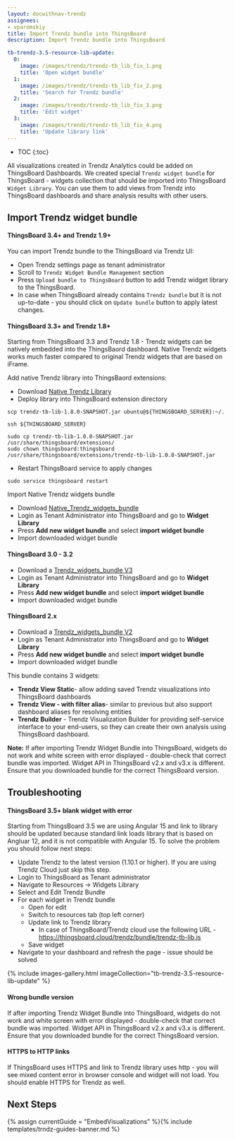 ```yaml
---
layout: docwithnav-trendz
assignees:
- vparomskiy
title: Import Trendz bundle into ThingsBoard
description: Import Trendz bundle into ThingsBoard

tb-trendz-3.5-resource-lib-update:
  0:
    image: /images/trendz/trendz-tb_lib_fix_1.png
    title: 'Open widget bundle'
  1:
    image: /images/trendz/trendz-tb_lib_fix_2.png
    title: 'Search for Trendz bundle'
  2:
    image: /images/trendz/trendz-tb_lib_fix_3.png
    title: 'Edit widget'
  3:
    image: /images/trendz/trendz-tb_lib_fix_4.png
    title: 'Update library link'
---
```


* TOC
{:toc}

All visualizations created in Trendz Analytics could be added on ThingsBoard Dashboards. We created special `Trendz widget bundle` for ThingsBoard - widgets collection that should be imported into ThingsBoard `Widget Library`.
You can use them to add views from Trendz into ThingsBoard dashboards and share analysis results with other users.

## Import Trendz widget bundle

#### ThingsBoard 3.4+ and Trendz 1.9+
You can import Trendz bundle to the ThingsBoard via Trendz UI: 

* Open Trendz settings page as tenant administrator
* Scroll to `Trendz Widget Bundle Management` section
* Press `Upload bundle to ThingsBoard` button to add Trendz widget library to the ThingsBoard.
* In case when ThingsBoard already contains `Trendz bundle` but it is not up-to-date - you should click on `Update bundle` button to apply latest changes.

#### ThingsBoard 3.3+ and Trendz 1.8+
Starting from ThingsBoard 3.3 and Trendz 1.8 - Trendz widgets can be natively embedded into the ThingsBaord dashboard.
Native Trendz widgets works much faster compared to original Trendz widgets that are based on iFrame. 

Add native Trendz library into ThingsBaord extensions:
* Download <a href="https://dist.thingsboard.io/trendz-tb-lib-1.8.0-SNAPSHOT.jar" download target="_blank">Native Trendz Library</a>
* Deploy library into ThingsBoard extension directory

```
scp trendz-tb-lib-1.8.0-SNAPSHOT.jar ubuntu@${THINGSBOARD_SERVER}:~/.

ssh ${THINGSBOARD_SERVER}

sudo cp trendz-tb-lib-1.0.0-SNAPSHOT.jar /usr/share/thingsboard/extensions/
sudo chown thingsboard:thingsboard /usr/share/thingsboard/extensions/trendz-tb-lib-1.0.0-SNAPSHOT.jar
```

* Restart ThingsBoard service to apply changes

```
sudo service thingsboard restart
```

Import Native Trendz widgets bundle
* Download <a href="https://dist.thingsboard.io/native_trendz_bundle.json" download target="_blank">Native_Trendz_widgets_bundle</a>
* Login as Tenant Administrator into ThingsBoard and go to **Widget Library**
* Press **Add new widget bundle** and select **import widget bundle**
* Import downloaded  widget bundle 

#### ThingsBoard 3.0 - 3.2
* Download a <a href="https://dist.thingsboard.io/trendz_bundle_tb3.json" download target="_blank">Trendz_widgets_bundle V3</a> 
* Login as Tenant Administrator into ThingsBoard and go to **Widget Library**
* Press **Add new widget bundle** and select **import widget bundle**
* Import downloaded  widget bundle 

#### ThingsBoard 2.x
* Download a <a href="https://dist.thingsboard.io/trendz_bundle_tb2.json" download target="_blank">Trendz_widgets_bundle V2</a> 
* Login as Tenant Administrator into ThingsBoard and go to **Widget Library**
* Press **Add new widget bundle** and select **import widget bundle**
* Import downloaded  widget bundle

This bundle contains 3 widgets:
* **Trendz View Static**- allow adding saved Trendz visualizations into ThingsBoard dashboards
* **Trendz View - with filter alias**- similar to previous but also support dashboard aliases for resolving entities
* **Trendz Builder** - Trendz Visualization Builder for providing self-service interface to your end-users, 
so they can create their own analysis using ThingsBoard dashboard. 
 
**Note:** If after importing Trendz Widget Bundle into ThingsBoard, widgets do not work and white screen with error displayed - double-check
that correct bundle was imported. Widget API in ThingsBoard v2.x and v3.x is different. Ensure that you downloaded bundle for 
the correct ThingsBoard version.

## Troubleshooting

#### ThingsBoard 3.5+ blank widget with error
Starting from ThingsBoard 3.5 we are using Angular 15 and link to library should be updated because standard link loads library that is based on Angluar 12, and it is not compatible with Angular 15.
To solve the problem you should follow next steps:

* Update Trendz to the latest version (1.10.1 or higher). If you are using Trendz Cloud just skip this step.
* Login to ThingsBoard as Tenant administrator
* Navigate to Resources -> Widgets Library
* Select and Edit Trendz Bundle
* For each widget in Trendz bundle
  * Open for edit
  * Switch to resources tab (top left corner)
  * Update link to Trendz library
    * In case of ThingsBoard/Trendz cloud use the following URL - https://thingsboard.cloud/trendz/bundle/trendz-tb-lib.js
  * Save widget
* Navigate to your dashboard and refresh the page - issue should be solved

{% include images-gallery.html imageCollection="tb-trendz-3.5-resource-lib-update" %}

#### Wrong bundle version
If after importing Trendz Widget Bundle into ThingsBoard, widgets do not work and white screen with error displayed - double-check
that correct bundle was imported. Widget API in ThingsBoard v2.x and v3.x is different. Ensure that you downloaded bundle for
the correct ThingsBoard version.

#### HTTPS to HTTP links
If ThingsBoard uses HTTPS and link to Trendz library uses http - you will see mixed content error in browser console and widget will not load. You should enable HTTPS for Trendz as well.


## Next Steps

{% assign currentGuide = "EmbedVisualizations" %}{% include templates/trndz-guides-banner.md %}
